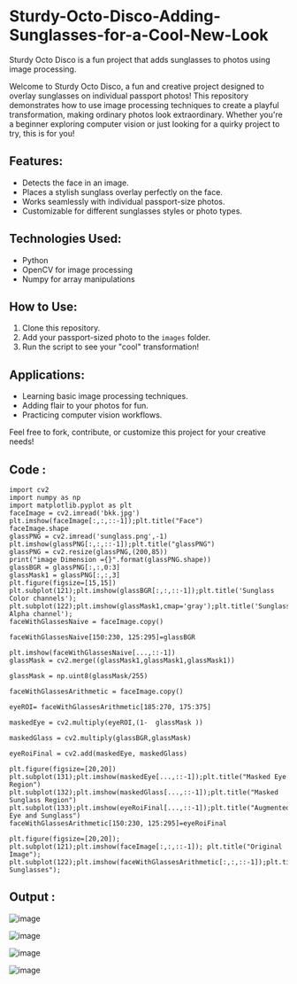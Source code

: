 # Sturdy-Octo-Disco-Adding-Sunglasses-for-a-Cool-New-Look

Sturdy Octo Disco is a fun project that adds sunglasses to photos using image processing.

Welcome to Sturdy Octo Disco, a fun and creative project designed to overlay sunglasses on individual passport photos! This repository demonstrates how to use image processing techniques to create a playful transformation, making ordinary photos look extraordinary. Whether you're a beginner exploring computer vision or just looking for a quirky project to try, this is for you!

## Features:
- Detects the face in an image.
- Places a stylish sunglass overlay perfectly on the face.
- Works seamlessly with individual passport-size photos.
- Customizable for different sunglasses styles or photo types.

## Technologies Used:
- Python
- OpenCV for image processing
- Numpy for array manipulations

## How to Use:
1. Clone this repository.
2. Add your passport-sized photo to the `images` folder.
3. Run the script to see your "cool" transformation!

## Applications:
- Learning basic image processing techniques.
- Adding flair to your photos for fun.
- Practicing computer vision workflows.

Feel free to fork, contribute, or customize this project for your creative needs!

## Code : 
```
import cv2
import numpy as np
import matplotlib.pyplot as plt
faceImage = cv2.imread('bkk.jpg')
plt.imshow(faceImage[:,:,::-1]);plt.title("Face")
faceImage.shape
glassPNG = cv2.imread('sunglass.png',-1)
plt.imshow(glassPNG[:,:,::-1]);plt.title("glassPNG")
glassPNG = cv2.resize(glassPNG,(200,85))
print("image Dimension ={}".format(glassPNG.shape))
glassBGR = glassPNG[:,:,0:3]
glassMask1 = glassPNG[:,:,3]
plt.figure(figsize=[15,15])
plt.subplot(121);plt.imshow(glassBGR[:,:,::-1]);plt.title('Sunglass Color channels');
plt.subplot(122);plt.imshow(glassMask1,cmap='gray');plt.title('Sunglass Alpha channel');
faceWithGlassesNaive = faceImage.copy()

faceWithGlassesNaive[150:230, 125:295]=glassBGR

plt.imshow(faceWithGlassesNaive[...,::-1])
glassMask = cv2.merge((glassMask1,glassMask1,glassMask1))

glassMask = np.uint8(glassMask/255)

faceWithGlassesArithmetic = faceImage.copy()

eyeROI= faceWithGlassesArithmetic[185:270, 175:375]

maskedEye = cv2.multiply(eyeROI,(1-  glassMask ))

maskedGlass = cv2.multiply(glassBGR,glassMask)

eyeRoiFinal = cv2.add(maskedEye, maskedGlass)

plt.figure(figsize=[20,20])
plt.subplot(131);plt.imshow(maskedEye[...,::-1]);plt.title("Masked Eye Region")
plt.subplot(132);plt.imshow(maskedGlass[...,::-1]);plt.title("Masked Sunglass Region")
plt.subplot(133);plt.imshow(eyeRoiFinal[...,::-1]);plt.title("Augmented Eye and Sunglass")
faceWithGlassesArithmetic[150:230, 125:295]=eyeRoiFinal

plt.figure(figsize=[20,20]);
plt.subplot(121);plt.imshow(faceImage[:,:,::-1]); plt.title("Original Image");
plt.subplot(122);plt.imshow(faceWithGlassesArithmetic[:,:,::-1]);plt.title("With Sunglasses");

```
## Output : 

![image](https://github.com/user-attachments/assets/105d3441-cf3b-4e8f-8d98-48c79804077d)

![image](https://github.com/user-attachments/assets/ae52050c-93fa-4580-9925-20f21de96eca)

![image](https://github.com/user-attachments/assets/de918ae5-1768-4c45-a09b-6a382c33bbd2)

![image](https://github.com/user-attachments/assets/c49b1895-98e1-49fa-9053-a142c175c3a6)




